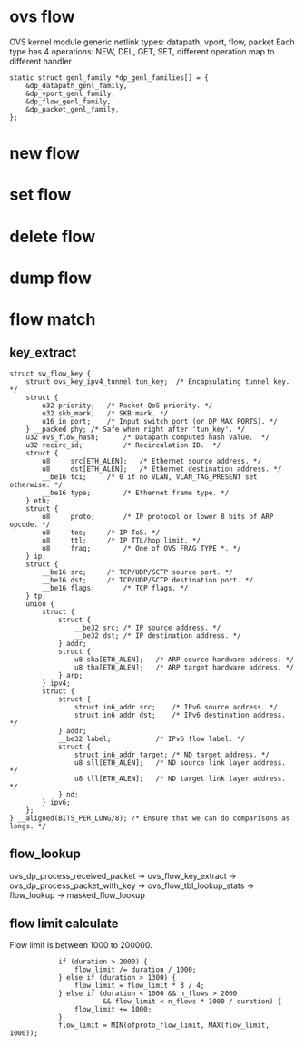 ovs flow
===========================
OVS kernel module generic netlink types:
datapath, vport, flow, packet
Each type has 4 operations: NEW, DEL, GET, SET, different operation map to different handler
```
static struct genl_family *dp_genl_families[] = {
	&dp_datapath_genl_family,
	&dp_vport_genl_family,
	&dp_flow_genl_family,
	&dp_packet_genl_family,
};
```

# new flow

# set flow

# delete flow

# dump flow


# flow match
## key_extract
```
struct sw_flow_key {
	struct ovs_key_ipv4_tunnel tun_key;  /* Encapsulating tunnel key. */
	struct {
		u32	priority;	/* Packet QoS priority. */
		u32	skb_mark;	/* SKB mark. */
		u16	in_port;	/* Input switch port (or DP_MAX_PORTS). */
	} __packed phy; /* Safe when right after 'tun_key'. */
	u32 ovs_flow_hash;		/* Datapath computed hash value.  */
	u32 recirc_id;			/* Recirculation ID.  */
	struct {
		u8     src[ETH_ALEN];	/* Ethernet source address. */
		u8     dst[ETH_ALEN];	/* Ethernet destination address. */
		__be16 tci;		/* 0 if no VLAN, VLAN_TAG_PRESENT set otherwise. */
		__be16 type;		/* Ethernet frame type. */
	} eth;
	struct {
		u8     proto;		/* IP protocol or lower 8 bits of ARP opcode. */
		u8     tos;		/* IP ToS. */
		u8     ttl;		/* IP TTL/hop limit. */
		u8     frag;		/* One of OVS_FRAG_TYPE_*. */
	} ip;
	struct {
		__be16 src;		/* TCP/UDP/SCTP source port. */
		__be16 dst;		/* TCP/UDP/SCTP destination port. */
		__be16 flags;		/* TCP flags. */
	} tp;
	union {
		struct {
			struct {
				__be32 src;	/* IP source address. */
				__be32 dst;	/* IP destination address. */
			} addr;
			struct {
				u8 sha[ETH_ALEN];	/* ARP source hardware address. */
				u8 tha[ETH_ALEN];	/* ARP target hardware address. */
			} arp;
		} ipv4;
		struct {
			struct {
				struct in6_addr src;	/* IPv6 source address. */
				struct in6_addr dst;	/* IPv6 destination address. */
			} addr;
			__be32 label;			/* IPv6 flow label. */
			struct {
				struct in6_addr target;	/* ND target address. */
				u8 sll[ETH_ALEN];	/* ND source link layer address. */
				u8 tll[ETH_ALEN];	/* ND target link layer address. */
			} nd;
		} ipv6;
	};
} __aligned(BITS_PER_LONG/8); /* Ensure that we can do comparisons as longs. */
```


## flow_lookup

ovs_dp_process_received_packet -> ovs_flow_key_extract -> ovs_dp_process_packet_with_key -> ovs_flow_tbl_lookup_stats -> flow_lookup -> masked_flow_lookup


## flow limit calculate
Flow limit is between 1000 to 200000.

```
            if (duration > 2000) {
                flow_limit /= duration / 1000;
            } else if (duration > 1300) {
                flow_limit = flow_limit * 3 / 4;
            } else if (duration < 1000 && n_flows > 2000
                       && flow_limit < n_flows * 1000 / duration) {
                flow_limit += 1000;
            }
            flow_limit = MIN(ofproto_flow_limit, MAX(flow_limit, 1000));
```
